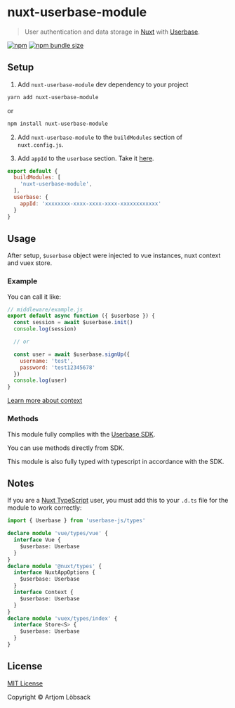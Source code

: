 # nuxt-userbase-module
> User authentication and data storage in
[Nuxt](https://nuxtjs.org) with [Userbase](https://userbase.com).

[![npm](https://img.shields.io/npm/v/nuxt-userbase-module?style=plastic)](https://www.npmjs.com/package/nuxt-userbase-module)
[![npm bundle size](https://img.shields.io/bundlephobia/minzip/nuxt-userbase-module?style=plastic)](https://www.npmjs.com/package/nuxt-userbase-module)

## Setup

1. Add `nuxt-userbase-module` dev dependency to your project

```sh
yarn add nuxt-userbase-module
```
or
```sh
npm install nuxt-userbase-module
```

2. Add `nuxt-userbase-module` to the `buildModules` section of `nuxt.config.js`.

3. Add `appId` to the `userbase` section. Take it [here](https://v1.userbase.com/).

```js
export default {
  buildModules: [
    'nuxt-userbase-module',
  ],
  userbase: {
    appId: 'xxxxxxxx-xxxx-xxxx-xxxx-xxxxxxxxxxxx'
  }
}
```

## Usage

After setup, `$userbase` object were injected to vue instances, nuxt context and vuex store.


### Example
You can call it like:

```js
// middleware/example.js
export default async function ({ $userbase }) {
  const session = await $userbase.init()
  console.log(session)

  // or

  const user = await $userbase.signUp({
    username: 'test',
    password: 'test12345678'
  })
  console.log(user)
}
```
[Learn more about context](https://nuxtjs.org/api/context#__layout)


### Methods

This module fully complies with the [Userbase SDK](https://userbase.com/docs/sdk).

You can use methods directly from SDK.

This module is also fully typed with typescript in accordance with the SDK.


## Notes

If you are a [Nuxt TypeScript](https://typescript.nuxtjs.org) user, you must add this to your `.d.ts` file for the module to work correctly:

```ts
import { Userbase } from 'userbase-js/types'

declare module 'vue/types/vue' {
  interface Vue {
    $userbase: Userbase
  }
}
declare module '@nuxt/types' {
  interface NuxtAppOptions {
    $userbase: Userbase
  }
  interface Context {
    $userbase: Userbase
  }
}
declare module 'vuex/types/index' {
  interface Store<S> {
    $userbase: Userbase
  }
}
```

## License

[MIT License](./LICENSE)

Copyright © Artjom Löbsack
